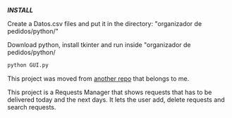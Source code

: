 ***INSTALL***

Create a Datos.csv files and put it in the directory: "organizador de pedidos/python/"

Download python, install tkinter and run inside "organizador de pedidos/python/

```python
python GUI.py
```

This project was moved from [another repo](https://bitbucket.org/francoseguellucero/proyectos-personales/src/organizador-de-pedidos/) that belongs to me.

This project is a Requests Manager that shows requests that has to be delivered today and the next days. It lets the user add, delete requests and search requests. 
